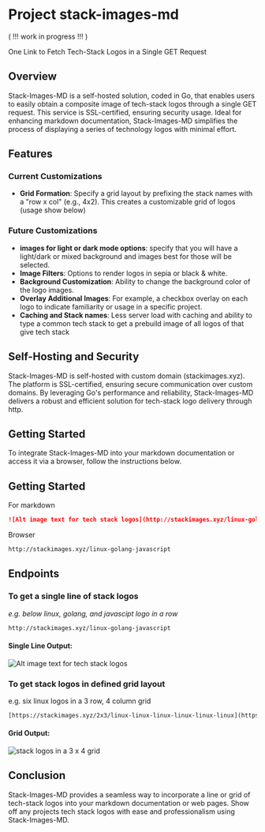 # Project stack-images-md
( !!! work in progress !!! )

One Link to Fetch Tech-Stack Logos in a Single GET Request

## Overview

Stack-Images-MD is a self-hosted solution, coded in Go, that enables users to easily obtain a composite image of tech-stack logos through a single GET request. This service is SSL-certified, ensuring security usage. Ideal for enhancing markdown documentation, Stack-Images-MD simplifies the process of displaying a series of technology logos with minimal effort.

## Features

### Current Customizations

- **Grid Formation**: Specify a grid layout by prefixing the stack names with a "row x col" (e.g., 4x2). This creates a customizable grid of logos (usage show below)

### Future Customizations
- **images for light or dark mode options**: specify that you will have a light/dark or mixed background and images best for those will be selected.
- **Image Filters**: Options to render logos in sepia or black & white.
- **Background Customization**: Ability to change the background color of the logo images.
- **Overlay Additional Images**: For example, a checkbox overlay on each logo to indicate familiarity or usage in a specific project.
- **Caching and Stack names**: Less server load with caching and ability to type a common tech stack to get a prebuild image of all logos of that give tech stack

## Self-Hosting and Security

Stack-Images-MD is self-hosted with custom domain (stackimages.xyz). The platform is SSL-certified, ensuring secure communication over custom domains. By leveraging Go's performance and reliability, Stack-Images-MD delivers a robust and efficient solution for tech-stack logo delivery through http.

## Getting Started

To integrate Stack-Images-MD into your markdown documentation or access it via a browser, follow the instructions below.


## Getting Started

For markdown

```markdown
![Alt image text for tech stack logos](http://stackimages.xyz/linux-golang-javascript)

```

Browser

```markdown
http://stackimages.xyz/linux-golang-javascript

```

## Endpoints

### To get a single line of stack logos

<em>e.g. below linux, golang, and javascipt logo in a row</em>
```txt
http://stackimages.xyz/linux-golang-javascript

```

#### Single Line Output:
![Alt image text for tech stack logos](https://stackimages.xyz/golang-linux-javascript)

### To get stack logos in defined grid layout

e.g. six linux logos in a 3 row, 4 column grid


```txt 
[https://stackimages.xyz/2x3/linux-linux-linux-linux-linux-linux](https://www.stackimages.xyz/3x4/node-dart-d3-django-sequelize-node-deno-css-react-ember-elm-grunt)

```  
#### Grid Output:
![stack logos in a 3 x 4 grid](https://www.stackimages.xyz/3x4/node-dart-d3-django-sequelize-node-deno-css-react-ember-elm-grunt)



## Conclusion

Stack-Images-MD provides a seamless way to incorporate a line or grid of tech-stack logos into your markdown documentation or web pages. Show off any projects tech stack logos with ease and professionalism using Stack-Images-MD.
